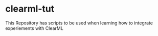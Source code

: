 # clearml-tut
This Repository has scripts to be used when learning how to integrate experiements with ClearML

